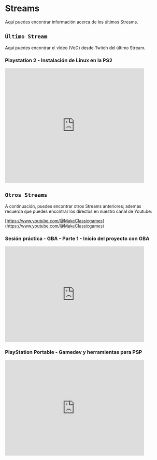 # Streams

Aquí puedes encontrar información acerca de los últimos Streams.

## ```Último Stream```

Aquí puedes encontrar el vídeo (VoD) desde Twitch del último Stream.

### Playstation 2 - Instalación de Linux en la PS2

<iframe src="https://player.twitch.tv/?video=2300818216&parent=makeclassicgames.dev" frameborder="0" allowfullscreen="true" scrolling="no" height="378" width="460"></iframe>
<p></p>

## ```Otros Streams```

A continuación, puedes encontrar otros Streams anteriores; además recuerda que puedes encontrar los directos en nuestro canal de Youtube:

[https://www.youtube.com/@MakeClassicgames](https://www.youtube.com/@MakeClassicgames)

<p></p>

### Sesión práctica - GBA - Parte 1 - Inicio del proyecto con GBA

<iframe width="460" height="315" src="https://www.youtube.com/embed/Llh01TqUqYE?si=r_vyx0rqyYz_oWcn" title="YouTube video player" frameborder="0" allow="accelerometer; autoplay; clipboard-write; encrypted-media; gyroscope; picture-in-picture; web-share" referrerpolicy="strict-origin-when-cross-origin" allowfullscreen></iframe>

<p></p>

### PlayStation Portable - Gamedev y herramientas para PSP

<iframe width="460" height="315" src="https://www.youtube.com/embed/2r6qM_CVe5o?si=PpUMEITQ39KxhGiG" title="YouTube video player" frameborder="0" allow="accelerometer; autoplay; clipboard-write; encrypted-media; gyroscope; picture-in-picture; web-share" referrerpolicy="strict-origin-when-cross-origin" allowfullscreen></iframe>


